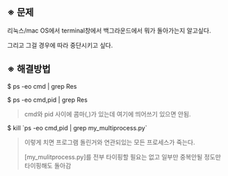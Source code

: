 ## ※ 문제

리눅스/mac OS에서 terminal창에서 백그라운드에서 뭐가 돌아가는지 알고싶다.

그리고 그걸 경우에 따라 중단시키고 싶다.



## ※ 해결방법

$ ps -eo cmd | grep Res



$ ps -eo cmd,pid | grep Res

> cmd와 pid 사이에 콤마(,)가 있는데 여기에 띄어쓰기 있으면 안됨.



$ kill \`ps -eo cmd,pid | grep my_multiprocess.py\`

> 이렇게 치면 프로그램 돌린거와 연관되있는 모든 프로세스가 죽는다.
>
> [my_mulitprocess.py]를 전부 타이핑할 필요는 없고 일부만 중복안될 정도만 타이핑해도 돌아감







